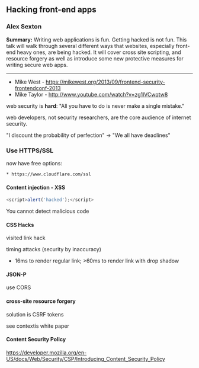 ## Hacking front-end apps

### Alex Sexton

__Summary:__
Writing web applications is fun. Getting hacked is not fun. This talk will walk through several different ways that websites, especially front-end heavy ones, are being hacked. It will cover cross site scripting, and resource forgery as well as introduce some new protective measures for writing secure web apps.

---

* Mike West - https://mikewest.org/2013/09/frontend-security-frontendconf-2013
* Mike Taylor - http://www.youtube.com/watch?v=zg1lVCwqtw8

web security is __hard__: "All you have to do is never make a single mistake."

web developers, not security researchers, are the core audience of internet security.

"I discount the probability of perfection" -> "We all have deadlines"

### Use HTTPS/SSL

now have free options:

	* https://www.cloudflare.com/ssl

#### Content injection - XSS

``` js
<script>alert('hacked');</script>
```

You cannot detect malicious code

#### CSS Hacks

visited link hack

timing attacks (security by inaccuracy)
	
* 16ms to render regular link; >60ms to render link with drop shadow

#### JSON-P

use CORS

#### cross-site resource forgery

solution is CSRF tokens

see contextis white paper

#### Content Security Policy

https://developer.mozilla.org/en-US/docs/Web/Security/CSP/Introducing_Content_Security_Policy
